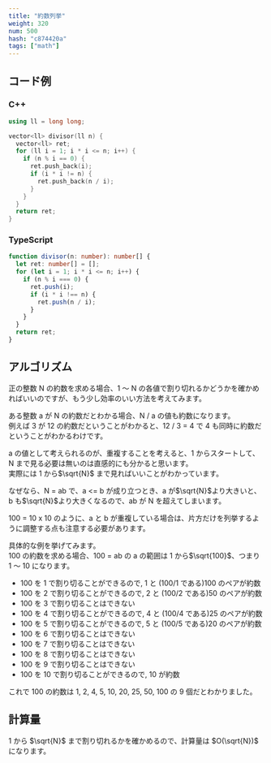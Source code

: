 ```yaml
---
title: "約数列挙"
weight: 320
num: 500
hash: "c874420a"
tags: ["math"]
---
```


## コード例

### C++

```cpp
using ll = long long;

vector<ll> divisor(ll n) {
  vector<ll> ret;
  for (ll i = 1; i * i <= n; i++) {
    if (n % i == 0) {
      ret.push_back(i);
      if (i * i != n) {
        ret.push_back(n / i);
      }
    }
  }
  return ret;
}
```

### TypeScript

```typescript
function divisor(n: number): number[] {
  let ret: number[] = [];
  for (let i = 1; i * i <= n; i++) {
    if (n % i === 0) {
      ret.push(i);
      if (i * i !== n) {
        ret.push(n / i);
      }
    }
  }
  return ret;
}
```

## アルゴリズム

正の整数 N の約数を求める場合、1 ～ N の各値で割り切れるかどうかを確かめればいいのですが、もう少し効率のいい方法を考えてみます。

ある整数 a が N の約数だとわかる場合、N / a の値も約数になります。  
例えば 3 が 12 の約数だということがわかると、12 / 3 = 4 で 4 も同時に約数だということがわかるわけです。

a の値として考えられるのが、重複することを考えると、1 からスタートして、N まで見る必要は無いのは直感的にも分かると思います。  
実際には 1 から$\sqrt{N}$ まで見ればいいことがわかっています。

なぜなら、N = ab で、a <= b が成り立つとき、a が$\sqrt{N}$より大きいと、b も$\sqrt{N}$より大きくなるので、ab が N を超えてしまいます。

100 = 10 x 10 のように、a と b が重複している場合は、片方だけを列挙するように調整する点も注意する必要があります。

具体的な例を挙げてみます。  
100 の約数を求める場合、100 = ab の a の範囲は 1 から$\sqrt{100}$、つまり 1 ～ 10 になります。

- 100 を 1 で割り切ることができるので, 1 と (100/1 である)100 のペアが約数
- 100 を 2 で割り切ることができるので, 2 と (100/2 である)50 のペアが約数
- 100 を 3 で割り切ることはできない
- 100 を 4 で割り切ることができるので, 4 と (100/4 である)25 のペアが約数
- 100 を 5 で割り切ることができるので, 5 と (100/5 である)20 のペアが約数
- 100 を 6 で割り切ることはできない
- 100 を 7 で割り切ることはできない
- 100 を 8 で割り切ることはできない
- 100 を 9 で割り切ることはできない
- 100 を 10 で割り切ることができるので, 10 が約数

これで 100 の約数は 1, 2, 4, 5, 10, 20, 25, 50, 100 の 9 個だとわかりました。

## 計算量

1 から $\sqrt{N}$ まで割り切れるかを確かめるので、計算量は $O(\sqrt{N})$ になります。
